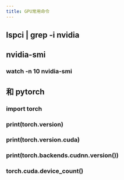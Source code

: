 ```yaml
---
title: GPU常用命令
---
```


## lspci | grep -i nvidia
## nvidia-smi
### watch -n 10 nvidia-smi
## 和 pytorch
### import torch
### print(torch.__version__)
### print(torch.version.cuda)
### print(torch.backends.cudnn.version())
### torch.cuda.device_count()
